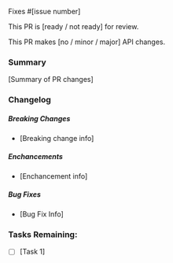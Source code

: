 Fixes #[issue number]

This PR is [ready / not ready] for review.

This PR makes [no / minor / major] API changes.

### Summary
[Summary of PR changes]

### Changelog
##### Breaking Changes
* [Breaking change info]

##### Enchancements
* [Enchancement info]

##### Bug Fixes
* [Bug Fix Info]

### Tasks Remaining:
- [ ] [Task 1]
